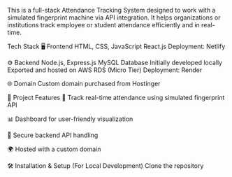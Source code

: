This is a full-stack Attendance Tracking System designed to work with a simulated fingerprint machine via API integration. 
It helps organizations or institutions track employee or student attendance efficiently and in real-time.

Tech Stack
🖥️ Frontend
HTML, CSS, JavaScript
React.js
Deployment: Netlify

⚙️ Backend
Node.js, Express.js
MySQL Database
Initially developed locally
Exported and hosted on AWS RDS (Micro Tier)
Deployment: Render

🌐 Domain
Custom domain purchased from Hostinger

🔌 Project Features
📇 Track real-time attendance using simulated fingerprint API

📊 Dashboard for user-friendly visualization

📁 Secure backend API handling

🌍 Hosted with a custom domain

🛠️ Installation & Setup (For Local Development)
Clone the repository






